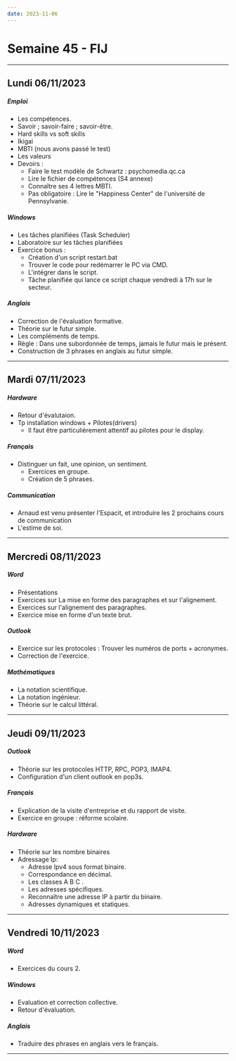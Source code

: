```yaml
---
date: 2023-11-06
---
```

# Semaine 45 - FIJ
---
## Lundi 06/11/2023

##### Emploi
- Les compétences.
- Savoir ; savoir-faire ; savoir-être.
- Hard skills vs soft skills
- Ikigai
- MBTI (nous avons passé le test)
- Les valeurs
- Devoirs :
  - Faire le test modèle de Schwartz : psychomedia.qc.ca
  - Lire le fichier de compétences (S4 annexe)
  - Connaître ses 4 lettres MBTI.
  - Pas obligatoire : Lire le "Happiness Center" de l'université de Pennsylvanie.
##### Windows
- Les tâches planifiées (Task Scheduler)
- Laboratoire sur les tâches planifiées
- Exercice bonus :
  - Création d'un script restart.bat
  - Trouver le code pour redémarrer le PC via CMD.
  - L'intégrer dans le script.
  - Tâche planifiée qui lance ce script chaque vendredi à 17h sur le secteur.
##### Anglais
- Correction de l'évaluation formative.
- Théorie sur le futur simple.
- Les compléments de temps.
- Règle : Dans une subordonnée de temps, jamais le futur mais le présent.
- Construction de 3 phrases en anglais au futur simple.
---
## Mardi 07/11/2023

##### Hardware
- Retour d'évalutaion.
- Tp installation windows + Pilotes(drivers)
	- Il faut être particulièrement attentif au pilotes pour le display.
##### Français
- Distinguer un fait, une opinion, un sentiment. 
	- Exercices en groupe.
	- Création de 5 phrases. 
##### Communication
- Arnaud est venu présenter l'Espacit, et introduire les 2 prochains cours de communication
- L'estime de soi.

---

## Mercredi 08/11/2023

##### Word
- Présentations
- Exercices sur La mise en forme des paragraphes et sur l'alignement.
- Exercices sur l'alignement des paragraphes.
- Exercice mise en forme d'un texte brut.
##### Outlook
- Exercice sur les protocoles : Trouver les numéros de ports + acronymes.
- Correction de l'exercice.
##### Mathématiques 
- La notation scientifique.
- La notation ingénieur.
- Théorie sur le calcul littéral. 

 ---
## Jeudi 09/11/2023
##### Outlook
- Théorie sur les protocoles HTTP, RPC, POP3, IMAP4.
- Configuration d'un client outlook en pop3s.
##### Français
- Explication de la visite d'entreprise et du rapport de visite.
- Exercice en groupe : réforme scolaire. 
##### Hardware
- Théorie sur les nombre binaires 
- Adressage Ip:
	- Adresse Ipv4 sous format binaire​.
	- Correspondance en décimal​.
	- Les classes A B C ​.
	- Les adresses spécifiques​.
	- Reconnaître une adresse IP à partir du binaire​.
	- Adresses dynamiques et statiques.

---

## Vendredi 10/11/2023
##### Word
- Exercices du cours 2.
##### Windows
- Evaluation et correction collective.
- Retour d'évaluation.
##### Anglais
- Traduire des phrases en anglais vers le français.

---
